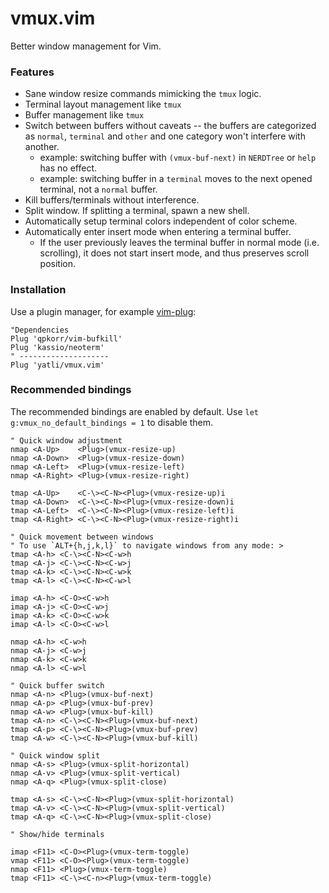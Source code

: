 # vmux.vim

Better window management for Vim.

### Features

- Sane window resize commands mimicking the `tmux` logic.
- Terminal layout management like `tmux`
- Buffer management like `tmux`
- Switch between buffers without caveats -- the buffers are categorized as `normal`, `terminal` and `other` and one category won't interfere with another.
  - example: switching buffer with `(vmux-buf-next)` in `NERDTree` or `help` has no effect.
  - example: switching buffer in a `terminal` moves to the next opened terminal, not a `normal` buffer.
- Kill buffers/terminals without interference.
- Split window. If splitting a terminal, spawn a new shell.
- Automatically setup terminal colors independent of color scheme.
- Automatically enter insert mode when entering a terminal buffer.
  - If the user previously leaves the terminal buffer in normal mode (i.e. scrolling), it does not start insert mode, and thus preserves scroll position.

### Installation

Use a plugin manager, for example [vim-plug](https://github.com/junegunn/vim-plug):
```vimL
"Dependencies
Plug 'qpkorr/vim-bufkill'
Plug 'kassio/neoterm'
" --------------------
Plug 'yatli/vmux.vim'
```

### Recommended bindings

The recommended bindings are enabled by default.
Use `let g:vmux_no_default_bindings = 1` to disable them.

```vimL
" Quick window adjustment
nmap <A-Up>    <Plug>(vmux-resize-up)
nmap <A-Down>  <Plug>(vmux-resize-down)
nmap <A-Left>  <Plug>(vmux-resize-left)
nmap <A-Right> <Plug>(vmux-resize-right)

tmap <A-Up>    <C-\><C-N><Plug>(vmux-resize-up)i
tmap <A-Down>  <C-\><C-N><Plug>(vmux-resize-down)i
tmap <A-Left>  <C-\><C-N><Plug>(vmux-resize-left)i
tmap <A-Right> <C-\><C-N><Plug>(vmux-resize-right)i

" Quick movement between windows
" To use `ALT+{h,j,k,l}` to navigate windows from any mode: >
tmap <A-h> <C-\><C-N><C-w>h
tmap <A-j> <C-\><C-N><C-w>j
tmap <A-k> <C-\><C-N><C-w>k
tmap <A-l> <C-\><C-N><C-w>l

imap <A-h> <C-O><C-w>h
imap <A-j> <C-O><C-w>j
imap <A-k> <C-O><C-w>k
imap <A-l> <C-O><C-w>l

nmap <A-h> <C-w>h
nmap <A-j> <C-w>j
nmap <A-k> <C-w>k
nmap <A-l> <C-w>l

" Quick buffer switch
nmap <A-n> <Plug>(vmux-buf-next)
nmap <A-p> <Plug>(vmux-buf-prev)
nmap <A-w> <Plug>(vmux-buf-kill)
tmap <A-n> <C-\><C-N><Plug>(vmux-buf-next)
tmap <A-p> <C-\><C-N><Plug>(vmux-buf-prev)
tmap <A-w> <C-\><C-N><Plug>(vmux-buf-kill)

" Quick window split
nmap <A-s> <Plug>(vmux-split-horizontal)
nmap <A-v> <Plug>(vmux-split-vertical)
nmap <A-q> <Plug>(vmux-split-close)

tmap <A-s> <C-\><C-N><Plug>(vmux-split-horizontal)
tmap <A-v> <C-\><C-N><Plug>(vmux-split-vertical)
tmap <A-q> <C-\><C-N><Plug>(vmux-split-close)

" Show/hide terminals

imap <F11> <C-O><Plug>(vmux-term-toggle)
vmap <F11> <C-O><Plug>(vmux-term-toggle)
nmap <F11> <Plug>(vmux-term-toggle)
tmap <F11> <C-\><C-n><Plug>(vmux-term-toggle)

```

